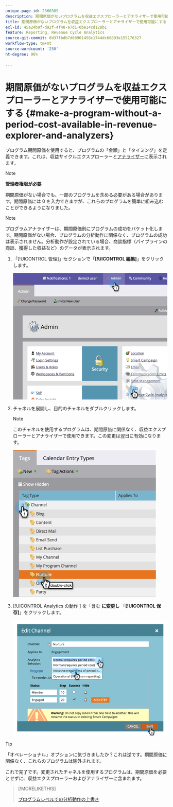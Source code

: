 ```yaml
---
unique-page-id: 2360389
description: 期間原価がないプログラムを収益エクスプローラーとアナライザーで使用可能にする - Marketo ドキュメント - 製品ドキュメント
title: 期間原価がないプログラムを収益エクスプローラーとアナライザーで使用可能にする
exl-id: 45a24b9f-d92f-4f48-a7d1-0be14cd128b1
feature: Reporting, Revenue Cycle Analytics
source-git-commit: 0d37fbdb7d08901458c1744dc68893e155176327
workflow-type: tm+mt
source-wordcount: '250'
ht-degree: 96%

---
```


# 期間原価がないプログラムを収益エクスプローラーとアナライザーで使用可能にする {#make-a-program-without-a-period-cost-available-in-revenue-explorer-and-analyzers}

プログラム期間原価を使用すると、プログラムの「金額」と「タイミング」を定義できます。これは、収益サイクルエクスプローラーと[アナライザー](/help/marketo/product-docs/reporting/revenue-cycle-analytics/opportunity-influence-analyzer/tell-the-marketing-story-with-an-opportunity-influence-analyzer.md)に表示されます。

>[!NOTE]
>
>**管理者権限が必要**

期間原価がない場合でも、一部のプログラムを含める必要がある場合があります。期間原価には 0 を入力できますが、これらのプログラムを簡単に組み込むことができるようになりました。

>[!NOTE]
>
>プログラムアナライザーは、期間原価別にプログラムの成功をバケット化します。期間原価がない場合、プログラムの分析動作に関係なく、プログラムの成功は表示されません。分析動作が設定されている場合、商談指標（パイプラインの商談、獲得した収益など）のデータが表示されます。

1. 「[!UICONTROL 管理]」セクションで「**[!UICONTROL 編集]**」をクリックします。

   ![](assets/image2014-9-17-12-3a35-3a32.png)

1. チャネルを展開し、目的のチャネルをダブルクリックします。

   >[!NOTE]
   >
   >このチャネルを使用するプログラムは、期間原価に関係なく、収益エクスプローラーとアナライザーで使用できます。この変更は翌日に有効になります。

   ![](assets/image2014-9-17-12-3a36-3a7.png)

1. [!UICONTROL Analytics の動作 ] を「含む **に変更し** 「**[!UICONTROL 保存]**」をクリックします。

   ![](assets/image2014-9-17-12-3a36-3a13.png)

>[!TIP]
>
>「オペレーショナル」オプションに気づきましたか？これは逆です。期間原価に関係なく、これらのプログラムは除外されます。

これで完了です。変更されたチャネルを使用するプログラムは、期間原価を必要とせずに、収益エクスプローラーおよびアナライザーに含まれます。

>[!MORELIKETHIS]
>
>[プログラムレベルでの分析動作の上書き](/help/marketo/product-docs/reporting/revenue-cycle-analytics/program-analytics/override-analytics-behavior-at-the-program-level.md)

